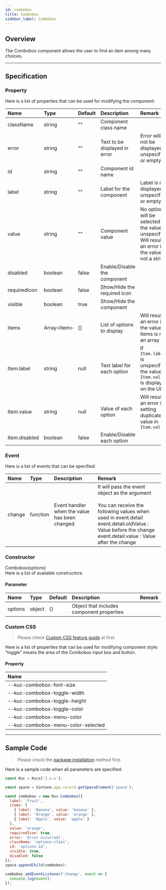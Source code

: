 ```yaml
---
id: combobox
title: Combobox
sidebar_label: Combobox
---
```


## Overview

The Combobox component allows the user to find an item among many choices.

<div class="sample-container" id="combobox">
  <div id="sample-container__components"></div>
</div>
<script src="/js/samples/desktop/combobox.js"></script>

---

## Specification

### Property

Here is a list of properties that can be used for modifying the component:

| Name   | Type | Default | Description | Remark |
| :--- | :--- | :--- | :--- | :--- |
| className | string | ""  | Component class name | |
| error | string | ""  | Text to be displayed in error | Error will not be displayed if unspecified or empty |
| id | string | ""  | Component id name | |
| label | string | ""  | Label for the component | Label is not displayed if unspecified or empty |
| value | string | ""  | Component value | No option will be selected if the value is unspecified<br>Will result an error if the value is not a string |
| disabled | boolean | false | Enable/Disable the component | |
| requiredIcon | boolean | false | Show/Hide the required icon | |
| visible | boolean | true | Show/Hide the component | |
| items | Array\<Item\> | []  | List of options to display | Will result an error if the value of items is not an array |
| Item.label | string | null | Text label for each option | If `Item.label` is unspecified, the value of `Item.value` is displayed on the UI |
| Item.value | string | null | Value of each option | Will result an error if setting duplicated value in `Item.value` |
| Item.disabled | boolean | false | Enable/Disable each option | |

### Event

Here is a list of events that can be specified:

| Name | Type | Description | Remark |
| :--- | :--- | :--- | :--- |
| change | function | Event handler when the value has been changed | It will pass the event object as the argument<br><br>You can receive the following values when used in event.detail<br>event.detail.oldValue : Value before the change<br>event.detail.value : Value after the change |

### Constructor

Combobox(options)<br>
Here is a list of available constructors:

#### Parameter

| Name | Type | Default | Description | Remark |
| :--- | :--- | :--- | :--- | :--- |
| options | object | {} | Object that includes component properties | |

### Custom CSS
> Please check [Custom CSS feature guide](../../getting-started/custom-css.md) at first.

Here is a list of properties that can be used for modifying component style:<br>
"toggle" means the area of the Combobox input box and button.
#### Property
| Name |
| :--- |
| --kuc-combobox-font-size |
| --kuc-combobox-toggle-width |
| --kuc-combobox-toggle-height |
| --kuc-combobox-toggle-color |
| --kuc-combobox-menu-color |
| --kuc-combobox-menu-color-selected |

---

## Sample Code

> Please check the [package installation](../../getting-started/quick-start.md#installation) method first.

Here is a sample code when all parameters are specified:

```javascript
const Kuc = Kucs['1.x.x'];

const space = kintone.app.record.getSpaceElement('space');

const combobox = new Kuc.Combobox({
  label: 'Fruit',
  items: [
    { label: 'Banana', value: 'banana' },
    { label: 'Orange', value: 'orange' },
    { label: 'Apple', value: 'apple' }
  ],
  value: 'orange',
  requiredIcon: true,
  error: 'Error occurred!',
  className: 'options-class',
  id: 'options-id',
  visible: true,
  disabled: false
});
space.appendChild(combobox);

combobox.addEventListener('change', event => {
  console.log(event);
});
```
